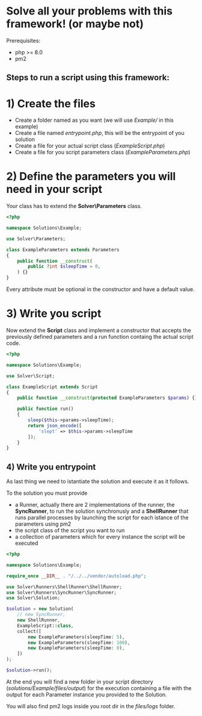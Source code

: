 # Solve all your problems with this framework! (or maybe not)

Prerequisites:

- php >= 8.0
- pm2

## Steps to run a script using this framework:

# 1) Create the files

- Create a folder named as you want (we will use _Example/_ in this example)
- Create a file named _entrypoint.php_, this will be the entrypoint of you solution
- Create a file for your actual script class (_ExampleScript.php_)
- Create a file for you script parameters class (_ExampleParameters.php_)

# 2) Define the parameters you will need in your script

Your class has to extend the **Solver\Parameters** class.

```php
<?php

namespace Solutions\Example;

use Solver\Parameters;

class ExampleParameters extends Parameters
{
    public function __construct(
        public ?int $sleepTime = 0,
    ) {}
}
```

Every attribute must be optional in the constructor and have a default value.

# 3) Write you script

Now extend the **Script** class and implement a constructor that accepts the previously defined parameters and a run function containg the actual script code.

```php
<?php

namespace Solutions\Example;

use Solver\Script;

class ExampleScript extends Script
{
    public function __construct(protected ExampleParameters $params) {}

    public function run()
    {
        sleep($this->params->sleepTime);
        return json_encode([
            'slept' => $this->params->sleepTime
        ]);
    }
}
```

## 4) Write you entrypoint

As last thing we need to istantiate the solution and execute it as it follows.

To the solution you must provide

- a Runner, actually there are 2 implementations of the runner, the **SyncRunner**, to run the solution synchronusly and a **ShellRunner** that runs parallel processes by launching the script for each istance of the parameters using pm2
- the script class of the script you want to run
- a collection of parameters which for every instance the script will be executed

```php
<?php

namespace Solutions\Example;

require_once __DIR__ . "/../../vendor/autoload.php";

use Solver\Runners\ShellRunner\ShellRunner;
use Solver\Runners\SyncRunner\SyncRunner;
use Solver\Solution;

$solution = new Solution(
    // new SyncRunner,
    new ShellRunner,
    ExampleScript::class,
    collect([
        new ExampleParameters(sleepTime: 5),
        new ExampleParameters(sleepTime: 100),
        new ExampleParameters(sleepTime: 0),
    ])
);

$solution->run();
```

At the end you will find a new folder in your script directory (_solutions/Example/files/output_) for the execution containing a file with the output for each Parameter instance you provided to the Solution.

You will also find pm2 logs inside you root dir in the _files/logs_ folder.
